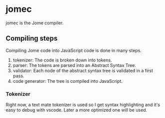 # jomec

jomec is the Jome compiler.

## Compiling steps

Compiling Jome code into JavaScript code is done in many steps.

1. tokenizer: The code is broken down into tokens.
2. parser: The tokens are parsed into an Abstract Syntax Tree.
3. validator: Each node of the abstract syntax tree is validated in a first pass.
4. code generator: The tree is compiled into JavaScript.

### Tokenizer

Right now, a text mate tokenizer is used so I get syntax highlighting and it's easy to debug with vscode. Later a more optimized one will be used.